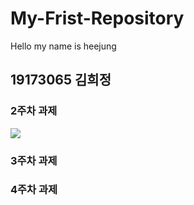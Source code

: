 # My-Frist-Repository
Hello my name is heejung
## 19173065 김희정
### 2주차 과제
  <img src="./2.PNG"></img>
### 3주차 과제
### 4주차 과제
